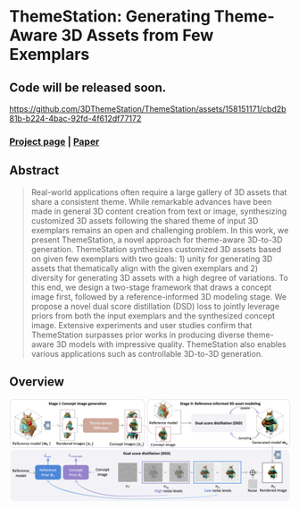# ThemeStation: Generating Theme-Aware 3D Assets from Few Exemplars

## Code will be released soon.

https://github.com/3DThemeStation/ThemeStation/assets/158151171/cbd2b81b-b224-4bac-92fd-4f612df77172


### [Project page](https://3dthemestation.github.io/) |   [Paper](https://arxiv.org/abs/2403.15383) 

## Abstract
>Real-world applications often require a large gallery of 3D assets that share a consistent theme. While remarkable advances have been made in general 3D content creation from text or image, synthesizing customized 3D assets following the shared theme of input 3D exemplars remains an open and challenging problem. In this work, we present ThemeStation, a novel approach for theme-aware 3D-to-3D generation. ThemeStation synthesizes customized 3D assets based on given few exemplars with two goals: 1) unity for generating 3D assets that thematically align with the given exemplars and 2) diversity for generating 3D assets with a high degree of variations. To this end, we design a two-stage framework that draws a concept image first, followed by a reference-informed 3D modeling stage. We propose a novel dual score distillation (DSD) loss to jointly leverage priors from both the input exemplars and the synthesized concept image. Extensive experiments and user studies confirm that ThemeStation surpasses prior works in producing diverse theme-aware 3D models with impressive quality. ThemeStation also enables various applications such as controllable 3D-to-3D generation.

## Overview
<div class="half">
    <img src="figures/overview.png" width="1080">
</div>
